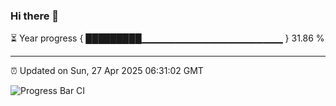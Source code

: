 ### Hi there 👋

⏳ Year progress { █████████▁▁▁▁▁▁▁▁▁▁▁▁▁▁▁▁▁▁▁▁▁ } 31.86 %

---

⏰ Updated on Sun, 27 Apr 2025 06:31:02 GMT

![Progress Bar CI](https://github.com/ZhaoGui/ZhaoGui/workflows/Progress%20Bar%20CI/badge.svg)
